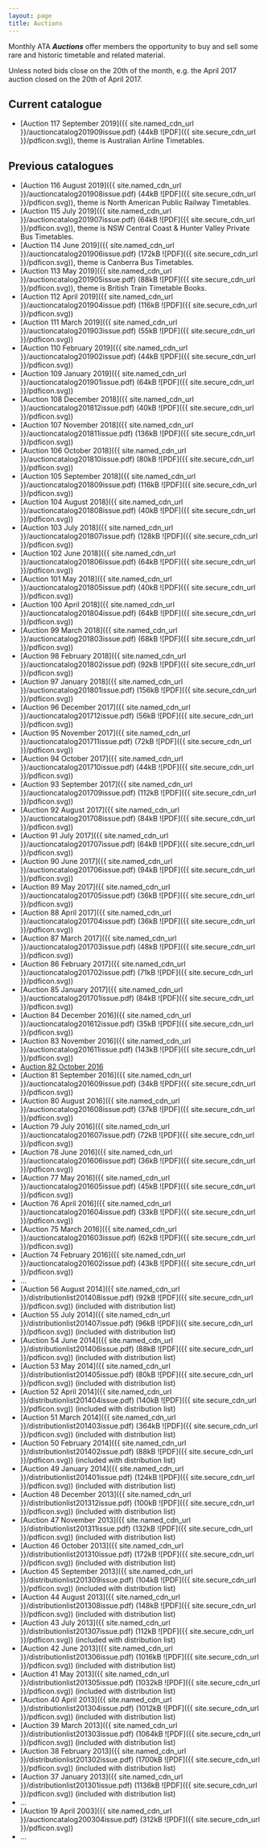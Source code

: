 ```yaml
---
layout: page
title: Auctions
---
```

Monthly ATA **_Auctions_** offer members the opportunity to buy and sell some rare and historic timetable and related material.

Unless noted bids close on the 20th of the month, e.g. the April 2017 auction closed on the 20th of April 2017.

## Current catalogue
* [Auction 117 September 2019]({{ site.named_cdn_url }}/auctioncatalog201909issue.pdf) (44kB ![PDF]({{ site.secure_cdn_url }}/pdficon.svg)), theme is Australian Airline Timetables.

## Previous catalogues
* [Auction 116 August 2019]({{ site.named_cdn_url }}/auctioncatalog201908issue.pdf) (44kB ![PDF]({{ site.secure_cdn_url }}/pdficon.svg)), theme is North American Public Railway Timetables.
* [Auction 115 July 2019]({{ site.named_cdn_url }}/auctioncatalog201907issue.pdf) (64kB ![PDF]({{ site.secure_cdn_url }}/pdficon.svg)), theme is NSW Central Coast & Hunter Valley Private Bus Timetables.
* [Auction 114 June 2019]({{ site.named_cdn_url }}/auctioncatalog201906issue.pdf) (172kB ![PDF]({{ site.secure_cdn_url }}/pdficon.svg)), theme is Canberra Bus Timetables.
* [Auction 113 May 2019]({{ site.named_cdn_url }}/auctioncatalog201905issue.pdf) (88kB ![PDF]({{ site.secure_cdn_url }}/pdficon.svg)), theme is British Train Timetable Books.
* [Auction 112 April 2019]({{ site.named_cdn_url }}/auctioncatalog201904issue.pdf) (116kB ![PDF]({{ site.secure_cdn_url }}/pdficon.svg))
* [Auction 111 March 2019]({{ site.named_cdn_url }}/auctioncatalog201903issue.pdf) (55kB ![PDF]({{ site.secure_cdn_url }}/pdficon.svg))
* [Auction 110 February 2019]({{ site.named_cdn_url }}/auctioncatalog201902issue.pdf) (44kB ![PDF]({{ site.secure_cdn_url }}/pdficon.svg))
* [Auction 109 January 2019]({{ site.named_cdn_url }}/auctioncatalog201901issue.pdf) (64kB ![PDF]({{ site.secure_cdn_url }}/pdficon.svg))
* [Auction 108 December 2018]({{ site.named_cdn_url }}/auctioncatalog201812issue.pdf) (40kB ![PDF]({{ site.secure_cdn_url }}/pdficon.svg))
* [Auction 107 November 2018]({{ site.named_cdn_url }}/auctioncatalog201811issue.pdf) (136kB ![PDF]({{ site.secure_cdn_url }}/pdficon.svg))
* [Auction 106 October 2018]({{ site.named_cdn_url }}/auctioncatalog201810issue.pdf) (80kB ![PDF]({{ site.secure_cdn_url }}/pdficon.svg))
* [Auction 105 September 2018]({{ site.named_cdn_url }}/auctioncatalog201809issue.pdf) (116kB ![PDF]({{ site.secure_cdn_url }}/pdficon.svg))
* [Auction 104 August   2018]({{ site.named_cdn_url }}/auctioncatalog201808issue.pdf) (40kB ![PDF]({{ site.secure_cdn_url }}/pdficon.svg))
* [Auction 103 July     2018]({{ site.named_cdn_url }}/auctioncatalog201807issue.pdf) (128kB ![PDF]({{ site.secure_cdn_url }}/pdficon.svg))
* [Auction 102 June     2018]({{ site.named_cdn_url }}/auctioncatalog201806issue.pdf) (64kB ![PDF]({{ site.secure_cdn_url }}/pdficon.svg))
* [Auction 101 May      2018]({{ site.named_cdn_url }}/auctioncatalog201805issue.pdf) (40kB ![PDF]({{ site.secure_cdn_url }}/pdficon.svg))
* [Auction 100 April    2018]({{ site.named_cdn_url }}/auctioncatalog201804issue.pdf) (64kB ![PDF]({{ site.secure_cdn_url }}/pdficon.svg))
* [Auction  99 March    2018]({{ site.named_cdn_url }}/auctioncatalog201803issue.pdf) (68kB ![PDF]({{ site.secure_cdn_url }}/pdficon.svg))
* [Auction  98 February 2018]({{ site.named_cdn_url }}/auctioncatalog201802issue.pdf) (92kB ![PDF]({{ site.secure_cdn_url }}/pdficon.svg))
* [Auction  97 January  2018]({{ site.named_cdn_url }}/auctioncatalog201801issue.pdf) (156kB ![PDF]({{ site.secure_cdn_url }}/pdficon.svg))
* [Auction 96 December  2017]({{ site.named_cdn_url }}/auctioncatalog201712issue.pdf) (56kB ![PDF]({{ site.secure_cdn_url }}/pdficon.svg))
* [Auction 95 November  2017]({{ site.named_cdn_url }}/auctioncatalog201711issue.pdf) (72kB ![PDF]({{ site.secure_cdn_url }}/pdficon.svg))
* [Auction 94 October   2017]({{ site.named_cdn_url }}/auctioncatalog201710issue.pdf) (44kB ![PDF]({{ site.secure_cdn_url }}/pdficon.svg))
* [Auction 93 September 2017]({{ site.named_cdn_url }}/auctioncatalog201709issue.pdf) (112kB ![PDF]({{ site.secure_cdn_url }}/pdficon.svg))
* [Auction 92 August   2017]({{ site.named_cdn_url }}/auctioncatalog201708issue.pdf) (84kB ![PDF]({{ site.secure_cdn_url }}/pdficon.svg))
* [Auction 91 July     2017]({{ site.named_cdn_url }}/auctioncatalog201707issue.pdf) (64kB ![PDF]({{ site.secure_cdn_url }}/pdficon.svg))
* [Auction 90 June     2017]({{ site.named_cdn_url }}/auctioncatalog201706issue.pdf) (94kB ![PDF]({{ site.secure_cdn_url }}/pdficon.svg))
* [Auction 89 May      2017]({{ site.named_cdn_url }}/auctioncatalog201705issue.pdf) (36kB ![PDF]({{ site.secure_cdn_url }}/pdficon.svg))
* [Auction 88 April    2017]({{ site.named_cdn_url }}/auctioncatalog201704issue.pdf) (36kB ![PDF]({{ site.secure_cdn_url }}/pdficon.svg))
* [Auction 87 March    2017]({{ site.named_cdn_url }}/auctioncatalog201703issue.pdf) (48kB ![PDF]({{ site.secure_cdn_url }}/pdficon.svg))
* [Auction 86 February 2017]({{ site.named_cdn_url }}/auctioncatalog201702issue.pdf) (71kB ![PDF]({{ site.secure_cdn_url }}/pdficon.svg))
* [Auction 85 January  2017]({{ site.named_cdn_url }}/auctioncatalog201701issue.pdf) (84kB ![PDF]({{ site.secure_cdn_url }}/pdficon.svg))
* [Auction 84 December 2016]({{ site.named_cdn_url }}/auctioncatalog201612issue.pdf) (35kB ![PDF]({{ site.secure_cdn_url }}/pdficon.svg))
* [Auction 83 November 2016]({{ site.named_cdn_url }}/auctioncatalog201611issue.pdf) (143kB ![PDF]({{ site.secure_cdn_url }}/pdficon.svg))
* [Auction 82 October 2016](auction201610.html)
* [Auction 81 September 2016]({{ site.named_cdn_url }}/auctioncatalog201609issue.pdf) (34kB ![PDF]({{ site.secure_cdn_url }}/pdficon.svg))
* [Auction 80 August    2016]({{ site.named_cdn_url }}/auctioncatalog201608issue.pdf) (37kB ![PDF]({{ site.secure_cdn_url }}/pdficon.svg))
* [Auction 79 July      2016]({{ site.named_cdn_url }}/auctioncatalog201607issue.pdf) (72kB ![PDF]({{ site.secure_cdn_url }}/pdficon.svg))
* [Auction 78 June      2016]({{ site.named_cdn_url }}/auctioncatalog201606issue.pdf) (36kB ![PDF]({{ site.secure_cdn_url }}/pdficon.svg))
* [Auction 77 May       2016]({{ site.named_cdn_url }}/auctioncatalog201605issue.pdf) (45kB ![PDF]({{ site.secure_cdn_url }}/pdficon.svg))
* [Auction 76 April     2016]({{ site.named_cdn_url }}/auctioncatalog201604issue.pdf) (33kB ![PDF]({{ site.secure_cdn_url }}/pdficon.svg))
* [Auction 75 March     2016]({{ site.named_cdn_url }}/auctioncatalog201603issue.pdf) (62kB ![PDF]({{ site.secure_cdn_url }}/pdficon.svg))
* [Auction 74 February  2016]({{ site.named_cdn_url }}/auctioncatalog201602issue.pdf) (43kB ![PDF]({{ site.secure_cdn_url }}/pdficon.svg))
* ...
* [Auction 56 August    2014]({{ site.named_cdn_url }}/distributionlist201408issue.pdf) (92kB  ![PDF]({{ site.secure_cdn_url }}/pdficon.svg)) (included with distribution list)
* [Auction 55 July      2014]({{ site.named_cdn_url }}/distributionlist201407issue.pdf) (96kB  ![PDF]({{ site.secure_cdn_url }}/pdficon.svg)) (included with distribution list)
* [Auction 54 June      2014]({{ site.named_cdn_url }}/distributionlist201406issue.pdf) (88kB  ![PDF]({{ site.secure_cdn_url }}/pdficon.svg)) (included with distribution list)
* [Auction 53 May       2014]({{ site.named_cdn_url }}/distributionlist201405issue.pdf) (80kB  ![PDF]({{ site.secure_cdn_url }}/pdficon.svg)) (included with distribution list)
* [Auction 52 April     2014]({{ site.named_cdn_url }}/distributionlist201404issue.pdf) (140kB ![PDF]({{ site.secure_cdn_url }}/pdficon.svg)) (included with distribution list)
* [Auction 51 March     2014]({{ site.named_cdn_url }}/distributionlist201403issue.pdf) (364kB ![PDF]({{ site.secure_cdn_url }}/pdficon.svg)) (included with distribution list)
* [Auction 50 February  2014]({{ site.named_cdn_url }}/distributionlist201402issue.pdf) (88kB  ![PDF]({{ site.secure_cdn_url }}/pdficon.svg)) (included with distribution list)
* [Auction 49 January   2014]({{ site.named_cdn_url }}/distributionlist201401issue.pdf) (124kB ![PDF]({{ site.secure_cdn_url }}/pdficon.svg)) (included with distribution list)
* [Auction 48 December  2013]({{ site.named_cdn_url }}/distributionlist201312issue.pdf) (100kB  ![PDF]({{ site.secure_cdn_url }}/pdficon.svg)) (included with distribution list)
* [Auction 47 November  2013]({{ site.named_cdn_url }}/distributionlist201311issue.pdf) (132kB ![PDF]({{ site.secure_cdn_url }}/pdficon.svg)) (included with distribution list)
* [Auction 46 October   2013]({{ site.named_cdn_url }}/distributionlist201310issue.pdf) (172kB ![PDF]({{ site.secure_cdn_url }}/pdficon.svg)) (included with distribution list)
* [Auction 45 September 2013]({{ site.named_cdn_url }}/distributionlist201309issue.pdf) (104kB ![PDF]({{ site.secure_cdn_url }}/pdficon.svg)) (included with distribution list)
* [Auction 44 August    2013]({{ site.named_cdn_url }}/distributionlist201308issue.pdf) (148kB  ![PDF]({{ site.secure_cdn_url }}/pdficon.svg)) (included with distribution list)
* [Auction 43 July      2013]({{ site.named_cdn_url }}/distributionlist201307issue.pdf) (112kB  ![PDF]({{ site.secure_cdn_url }}/pdficon.svg)) (included with distribution list)
* [Auction 42 June      2013]({{ site.named_cdn_url }}/distributionlist201306issue.pdf) (1016kB  ![PDF]({{ site.secure_cdn_url }}/pdficon.svg)) (included with distribution list)
* [Auction 41 May       2013]({{ site.named_cdn_url }}/distributionlist201305issue.pdf) (1032kB  ![PDF]({{ site.secure_cdn_url }}/pdficon.svg)) (included with distribution list)
* [Auction 40 April     2013]({{ site.named_cdn_url }}/distributionlist201304issue.pdf) (1012kB ![PDF]({{ site.secure_cdn_url }}/pdficon.svg)) (included with distribution list)
* [Auction 39 March     2013]({{ site.named_cdn_url }}/distributionlist201303issue.pdf) (1064kB ![PDF]({{ site.secure_cdn_url }}/pdficon.svg)) (included with distribution list)
* [Auction 38 February  2013]({{ site.named_cdn_url }}/distributionlist201302issue.pdf) (1700kB  ![PDF]({{ site.secure_cdn_url }}/pdficon.svg)) (included with distribution list)
* [Auction 37 January   2013]({{ site.named_cdn_url }}/distributionlist201301issue.pdf) (1136kB ![PDF]({{ site.secure_cdn_url }}/pdficon.svg)) (included with distribution list)
* ...
* [Auction 19 April     2003]({{ site.named_cdn_url }}/auctioncatalog200304issue.pdf) (312kB ![PDF]({{ site.secure_cdn_url }}/pdficon.svg))
* ...

